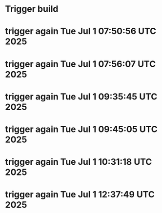 # Trigger build
# trigger again Tue Jul  1 07:50:56 UTC 2025
# trigger again Tue Jul  1 07:56:07 UTC 2025
# trigger again Tue Jul  1 09:35:45 UTC 2025
# trigger again Tue Jul  1 09:45:05 UTC 2025
# trigger again Tue Jul  1 10:31:18 UTC 2025
# trigger again Tue Jul  1 12:37:49 UTC 2025
